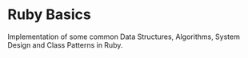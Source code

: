 # Ruby Basics

Implementation of some common Data Structures, Algorithms, System Design and Class Patterns in Ruby.